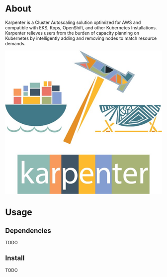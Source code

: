 # About
Karpenter is a Cluster Autoscaling solution optimized for AWS and compatible with EKS, Kops, OpenShift, and other Kubernetes Installations. Karpenter relieves users from the burden of capacity planning on Kubernetes by intelligently adding and removing nodes to match resource demands.

![](./docs/logo.jpeg)
# Usage
## Dependencies
TODO
## Install
TODO